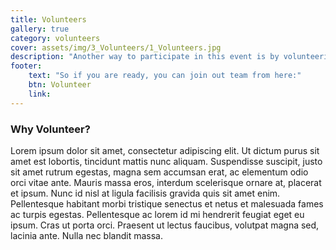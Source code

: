 ```yaml
---
title: Volunteers
gallery: true
category: volunteers
cover: assets/img/3_Volunteers/1_Volunteers.jpg
description: "Another way to participate in this event is by volunteering! It’s a great opportunity to meet new people and have fun while also helping the festival activities."
footer:
    text: "So if you are ready, you can join out team from here:"
    btn: Volunteer
    link:
---
```

<h3>Why Volunteer?</h3>
<p>Lorem ipsum dolor sit amet, consectetur adipiscing elit. Ut dictum purus sit amet est lobortis, tincidunt mattis nunc aliquam. Suspendisse suscipit, justo sit amet rutrum egestas, magna sem accumsan erat, ac elementum odio orci vitae ante. Mauris massa eros, interdum scelerisque ornare at, placerat et ipsum. Nunc id nisl at ligula facilisis gravida quis sit amet enim. Pellentesque habitant morbi tristique senectus et netus et malesuada fames ac turpis egestas. Pellentesque ac lorem id mi hendrerit feugiat eget eu ipsum. Cras ut porta orci. Praesent ut lectus faucibus, volutpat magna sed, lacinia ante. Nulla nec blandit massa.</p>
